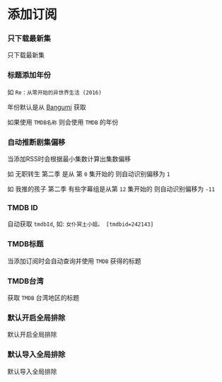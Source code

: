 # 添加订阅

### 只下载最新集

只下载最新集

### 标题添加年份

如 `Re：从零开始的异世界生活 (2016)`

年份默认是从 [Bangumi](https://bgm.tv/) 获取

如果使用 `TMDB名称` 则会使用 `TMDB` 的年份

### 自动推断剧集偏移

当添加RSS时会根据最小集数计算出集数偏移

如 无职转生 第二季 是从 第 `0` 集开始的 则自动识别偏移为 `1`

如 我推的孩子 第二季 有些字幕组是从第 `12` 集开始的 则自动识别偏移为 `-11`

### TMDB ID

自动获取 `tmdbId`, 如: `女仆冥土小姐。 [tmdbid=242143]`

### TMDB标题

当添加订阅时会自动查询并使用 `TMDB` 获得的标题

### TMDB台湾

获取 `TMDB` 台湾地区的标题

### 默认开启全局排除

默认开启全局排除

### 默认导入全局排除

默认导入全局排除
